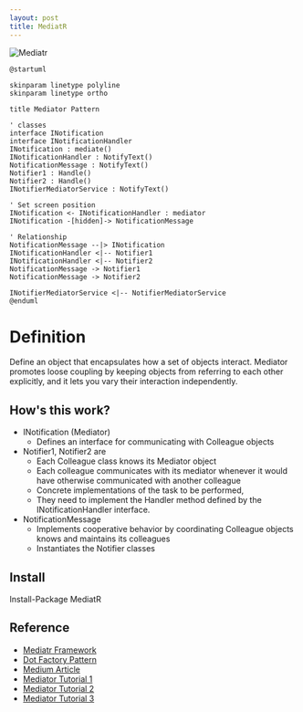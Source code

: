 ```yaml
---
layout: post
title: MediatR
---
```


![Mediatr](http://www.plantuml.com/plantuml/proxy?cache=no&src=https://raw.github.com/newportg/newportg.github.io/master/assets/Mediatr/Mediatr.puml)

```plantuml
@startuml

skinparam linetype polyline
skinparam linetype ortho

title Mediator Pattern

' classes
interface INotification 
interface INotificationHandler
INotification : mediate()
INotificationHandler : NotifyText()
NotificationMessage : NotifyText()
Notifier1 : Handle()
Notifier2 : Handle()
INotifierMediatorService : NotifyText()

' Set screen position
INotification <- INotificationHandler : mediator
INotification -[hidden]-> NotificationMessage

' Relationship
NotificationMessage --|> INotification
INotificationHandler <|-- Notifier1
INotificationHandler <|-- Notifier2
NotificationMessage -> Notifier1
NotificationMessage -> Notifier2

INotifierMediatorService <|-- NotifierMediatorService
@enduml
```

# Definition
Define an object that encapsulates how a set of objects interact. Mediator promotes loose coupling by keeping objects from referring to each other explicitly, and it lets you vary their interaction independently.

## How's this work?
* INotification (Mediator)
  * Defines an interface for communicating with Colleague objects
* Notifier1, Notifier2 are 
  * Each Colleague class knows its Mediator object
  * Each colleague communicates with its mediator whenever it would have otherwise communicated with another colleague
  * Concrete implementations of the task to be performed, 
  * They need to implement the Handler method defined by the INotificationHandler interface.
* NotificationMessage
  * Implements cooperative behavior by coordinating Colleague objects
knows and maintains its colleagues
  * Instantiates the Notifier classes

## Install
Install-Package MediatR

## Reference
* [Mediatr Framework](https://github.com/jbogard/MediatR)
* [Dot Factory Pattern](https://www.dofactory.com/net/mediator-design-pattern)
* [Medium Article](https://exceptionnotfound.net/mediator-the-daily-design-pattern/)
* [Mediator Tutorial 1](https://dotnetcoretutorials.com/2019/04/30/the-mediator-pattern-in-net-core-part-1-whats-a-mediator/)
* [Mediator Tutorial 2](https://dotnetcoretutorials.com/2019/04/30/the-mediator-pattern-part-2-roll-your-own/)
* [Mediator Tutorial 3](https://dotnetcoretutorials.com/2019/04/30/the-mediator-pattern-part-3-mediatr-library/)
